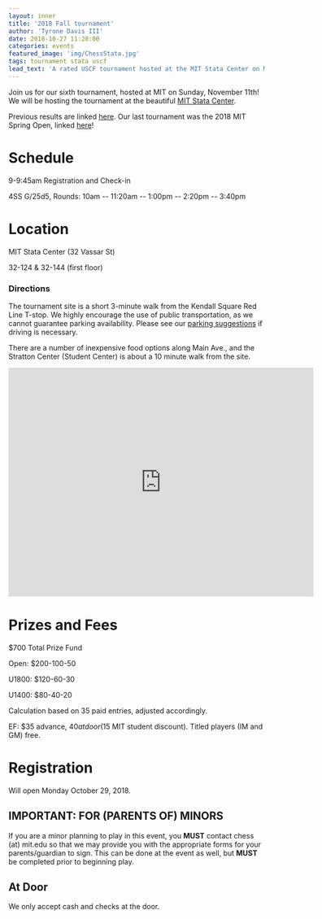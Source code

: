```yaml
---
layout: inner
title: '2018 Fall tournament'
author: 'Tyrone Davis III'
date: 2018-10-27 11:20:00
categories: events
featured_image: 'img/ChessStata.jpg'
tags: tournament stata uscf
lead_text: 'A rated USCF tournament hosted at the MIT Stata Center on Monday November 11.'
---
```


Join us for our sixth tournament, hosted at MIT on Sunday, November 11th! We will be hosting the tournament at the beautiful [MIT Stata Center](https://en.wikipedia.org/wiki/Ray_and_Maria_Stata_Center).

Previous results are linked [here](http://www.uschess.org/datapage/event-search.php?name=&state=ANY&city=&date_from=&date_to=&order=D&minsize=&affil=G6046684&timectl=&mode=Find). Our last tournament was the 2018 MIT Spring Open, linked [here](http://www.uschess.org/msa/XtblMain.php?201805061332)!

# Schedule

9-9:45am Registration and Check-in

4SS G/25d5, Rounds: 10am -- 11:20am -- 1:00pm -- 2:20pm -- 3:40pm


# Location

MIT Stata Center (32 Vassar St)

32-124 & 32-144 (first floor)

### Directions

The tournament site is a short 3-minute walk from the Kendall Square Red Line T-stop. We highly encourage the use of public transportation, as we cannot guarantee parking availability. Please see our [parking suggestions](http://chess.mit.edu/parking) if driving is necessary.

There are a number of inexpensive food options along Main Ave., and the Stratton Center (Student Center) is about a 10 minute walk from the site.

<iframe src="https://www.google.com/maps/embed?pb=!1m18!1m12!1m3!1d2948.103270026273!2d-71.09285873471573!3d42.36163837918682!2m3!1f0!2f0!3f0!3m2!1i1024!2i768!4f13.1!3m3!1m2!1s0x89e370a95d3025a9%3A0xb1de557289ff6bbe!2sRay+and+Maria+Stata+Center%2C+32+Vassar+St%2C+Cambridge%2C+MA+02139!5e0!3m2!1sen!2sus!4v1523511780729" width="600" height="450" frameborder="0" style="border:0" allowfullscreen></iframe>



# Prizes and Fees

$700 Total Prize Fund

Open: $200-100-50

U1800: $120-60-30

U1400: $80-40-20

Calculation based on 35 paid entries, adjusted accordingly.

EF: $35 advance, $40 at door ($15 MIT student discount). Titled players (IM and GM) free.

# Registration

Will open Monday October 29, 2018.

## IMPORTANT: FOR (PARENTS OF) MINORS

If you are a minor planning to play in this event, you **MUST** contact chess (at) mit.edu so that we may provide you with the appropriate forms for your parents/guardian to sign. This can be done at the event as well, but **MUST** be completed prior to beginning play.

## At Door

We only accept cash and checks at the door.
